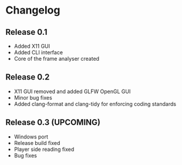 Changelog
=========

Release 0.1
-----------

- Added X11 GUI
- Added CLI interface
- Core of the frame analyser created

Release 0.2
-----------

- X11 GUI removed and added GLFW OpenGL GUI
- Minor bug fixes
- Added clang-format and clang-tidy for enforcing coding standards

Release 0.3 (UPCOMING)
----------------------

- Windows port
- Release build fixed
- Player side reading fixed
- Bug fixes
